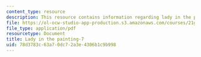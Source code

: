 ```yaml
---
content_type: resource
description: This resource contains information regarding lady in the painting.
file: https://ol-ocw-studio-app-production.s3.amazonaws.com/courses/21g-103-chinese-iii-regular-fall-2003/78d3783c63a70dc72a3e4306b1c9b998_MIT21G_103F03_painting7.pdf
file_type: application/pdf
resourcetype: Document
title: Lady in the painting-7
uid: 78d3783c-63a7-0dc7-2a3e-4306b1c9b998
---
```

